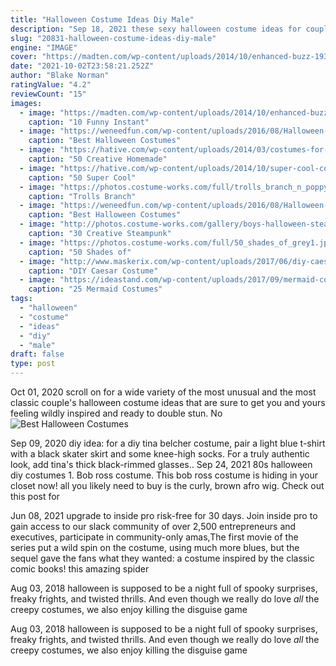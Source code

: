 ```yaml
---
title: "Halloween Costume Ideas Diy Male"
description: "Sep 18, 2021 these sexy halloween costume ideas for couples will have you looking hot enough to win any trick or treat bag. Whether you prefer a sexy couples costume that wins gazes of desire or a"
slug: "20831-halloween-costume-ideas-diy-male"
engine: "IMAGE"
cover: "https://madten.com/wp-content/uploads/2014/10/enhanced-buzz-19398-1381373884-81.jpg"
date: "2021-10-02T23:58:21.252Z"
author: "Blake Norman"
ratingValue: "4.2"
reviewCount: "15"
images:
  - image: "https://madten.com/wp-content/uploads/2014/10/enhanced-buzz-19398-1381373884-81.jpg"
    caption: "10 Funny Instant"
  - image: "https://weneedfun.com/wp-content/uploads/2016/08/Halloween-Costumes-For-Men-11-692x1024.jpg"
    caption: "Best Halloween Costumes"
  - image: "https://hative.com/wp-content/uploads/2014/03/costumes-for-kids/6-optimus-prime-transformer.jpg"
    caption: "50 Creative Homemade"
  - image: "https://hative.com/wp-content/uploads/2014/10/super-cool-costume-ideas/30-batwoman-costume.jpg"
    caption: "50 Super Cool"
  - image: "https://photos.costume-works.com/full/trolls_branch_n_poppy.jpg"
    caption: "Trolls Branch"
  - image: "https://weneedfun.com/wp-content/uploads/2016/08/Halloween-Costumes-For-Men-18.jpg"
    caption: "Best Halloween Costumes"
  - image: "http://photos.costume-works.com/gallery/boys-halloween-steampunk-costumes.jpg"
    caption: "30 Creative Steampunk"
  - image: "https://photos.costume-works.com/full/50_shades_of_grey1.jpg"
    caption: "50 Shades of"
  - image: "http://www.maskerix.com/wp-content/uploads/2017/06/diy-caesar-halloween-costume-idea.jpg"
    caption: "DIY Caesar Costume"
  - image: "https://ideastand.com/wp-content/uploads/2017/09/mermaid-costume-diy/4-mermaid-costume-diy-ideas-tutorials.jpg"
    caption: "25 Mermaid Costumes"
tags:
  - "halloween"
  - "costume"
  - "ideas"
  - "diy"
  - "male"
draft: false
type: post
---
```


Oct 01, 2020 scroll on for a wide variety of the most unusual and the most classic couple's halloween costume ideas that are sure to get you and yours feeling wildly inspired and ready to double stun. No
![Best Halloween Costumes](https://weneedfun.com/wp-content/uploads/2016/08/Halloween-Costumes-For-Men-18.jpg "Best Halloween Costumes")

Sep 09, 2020 diy idea: for a diy tina belcher costume, pair a light blue t-shirt with a black skater skirt and some knee-high socks. For a truly authentic look, add tina&#39;s thick black-rimmed glasses.. Sep 24, 2021 80s halloween diy costumes 1. Bob ross costume. This bob ross costume is hiding in your closet now! all you likely need to buy is the curly, brown afro wig. Check out this post for
<!--inArticleAds-->

<!--galleryOne-->

Jun 08, 2021 upgrade to inside pro risk-free for 30 days. Join inside pro to gain access to our slack community of over 2,500 entrepreneurs and executives, participate in community-only amas,The first movie of the series put a wild spin on the costume, using much more blues, but the sequel gave the fans what they wanted: a costume inspired by the classic comic books! this amazing spider
<!--inArticleAds-->

<!--galleryTwo-->

Aug 03, 2018 halloween is supposed to be a night full of spooky surprises, freaky frights, and twisted thrills. And even though we really do love *all* the creepy costumes, we also enjoy killing the disguise game
<!--galleryThree-->

Aug 03, 2018 halloween is supposed to be a night full of spooky surprises, freaky frights, and twisted thrills. And even though we really do love *all* the creepy costumes, we also enjoy killing the disguise game
